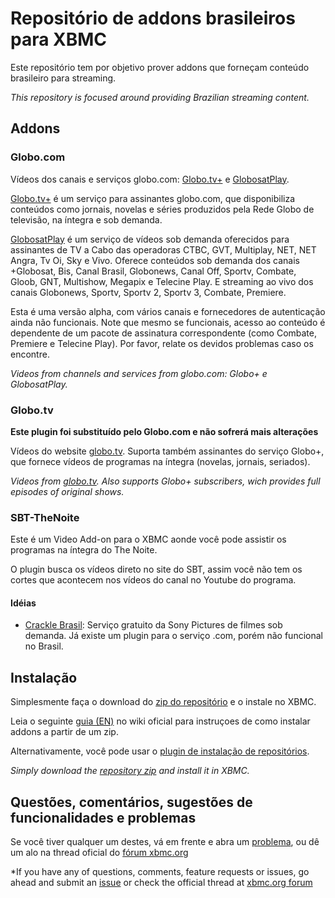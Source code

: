 Repositório de addons brasileiros para XBMC
================================

Este repositório tem por objetivo prover addons que forneçam conteúdo
brasileiro para streaming.

*This repository is focused around providing Brazilian streaming content.*

## Addons

### Globo.com

Vídeos dos canais e serviços globo.com: [Globo.tv+][7] e [GlobosatPlay][8].

[Globo.tv+][7] é um serviço para assinantes globo.com, que disponibiliza
conteúdos como jornais, novelas e séries produzidos pela Rede Globo de
televisão, na íntegra e sob demanda.

[GlobosatPlay][8] é um serviço de vídeos sob demanda oferecidos para assinantes
de TV a Cabo das operadoras CTBC, GVT, Multiplay, NET, NET Angra, Tv Oi, Sky e
Vivo. Oferece conteúdos sob demanda dos canais +Globosat, Bis, Canal Brasil,
Globonews, Canal Off, Sportv, Combate, Gloob, GNT, Multishow, Megapix e
Telecine Play. E streaming ao vivo dos canais Globonews, Sportv, Sportv 2,
Sportv 3, Combate, Premiere.

Esta é uma versão alpha, com vários canais e fornecedores de autenticação ainda
não funcionais. Note que mesmo se funcionais, acesso ao conteúdo é dependente
de um pacote de assinatura correspondente (como Combate, Premiere e Telecine
Play). Por favor, relate os devidos problemas caso os encontre.

*Videos from channels and services from globo.com: Globo+ e GlobosatPlay.*

### Globo.tv

**Este plugin foi substituído pelo Globo.com e não sofrerá mais alterações**

Vídeos do website [globo.tv][1]. Suporta também assinantes do serviço Globo+,
que fornece vídeos de programas na íntegra (novelas, jornais, seriados).

*Videos from [globo.tv][1]. Also supports Globo+ subscribers, wich provides
full episodes of original shows.*

### SBT-TheNoite

Este é um Video Add-on para o XBMC aonde você pode assistir os programas na 
íntegra do The Noite.

O plugin busca os vídeos direto no site do SBT, assim você não tem os cortes 
que acontecem nos vídeos do canal no Youtube do programa.

#### Idéias

* [Crackle Brasil](http://www.crackle.com.br/):
Serviço gratuito da Sony Pictures de filmes sob demanda. Já existe um plugin
para o serviço .com, porém não funcional no Brasil.

## Instalação

Simplesmente faça o download do [zip do repositório][2] e o instale no XBMC.

Leia o seguinte [guia (EN)][3] no wiki oficial para instruçoes de como
instalar addons a partir de um zip.

Alternativamente, você pode usar o [plugin de instalação de repositórios][4].

*Simply download the [repository zip][2] and install it in XBMC.*

## Questões, comentários, sugestões de funcionalidades e problemas

Se você tiver qualquer um destes, vá em frente e abra um [problema][5], ou dê
um alo na thread oficial do [fórum xbmc.org][6]

*If you have any of questions, comments, feature requests or issues, go ahead
and submit an [issue][5] or check the official thread at [xbmc.org forum][6]



[1]: http://globotv.globo.com
[2]: https://bitbucket.org/vitorhirota/repository.brazilian.xbmc-addons/downloads/repository.brazilian.xbmc-addons-1.0.0.zip
[3]: http://wiki.xbmc.org/index.php?title=Add-ons#How_to_install_from_zip
[4]: http://passion-xbmc.org/addons/?Page=View&ID=plugin.program.repo.installer
[5]: https://bitbucket.org/vitorhirota/repository.brazilian.xbmc-addons/issues
[6]: http://forum.xbmc.org/showthread.php?tid=145951
[7]: http://globotv.globo.com/mais/
[8]: http://globosatplay.globo.com/